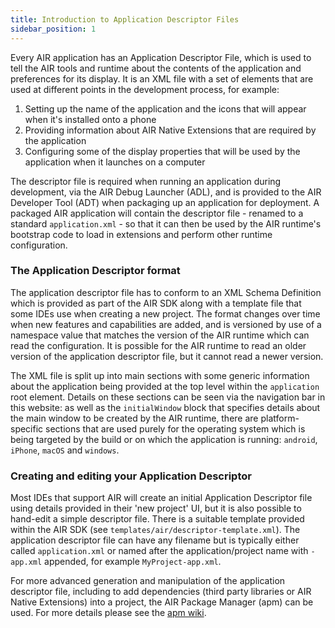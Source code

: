 ```yaml
---
title: Introduction to Application Descriptor Files
sidebar_position: 1
---
```


Every AIR application has an Application Descriptor File, which is used to tell the AIR tools and runtime about the contents of the application and preferences for its display.
It is an XML file with a set of elements that are used at different points in the development process, for example:

1. Setting up the name of the application and the icons that will appear when it's installed onto a phone
2. Providing information about AIR Native Extensions that are required by the application
3. Configuring some of the display properties that will be used by the application when it launches on a computer

The descriptor file is required when running an application during development, via the AIR Debug Launcher (ADL), and is provided to the AIR Developer Tool (ADT) when packaging up an application for deployment.
A packaged AIR application will contain the descriptor file - renamed to a standard `application.xml` - so that it can then be used by the AIR runtime's bootstrap code to load in extensions and perform other runtime configuration.

### The Application Descriptor format

The application descriptor file has to conform to an XML Schema Definition which is provided as part of the AIR SDK along with a template file that some IDEs use when creating a new project.
The format changes over time when new features and capabilities are added, and is versioned by use of a namespace value that matches the version of the AIR runtime which can read the configuration.
It is possible for the AIR runtime to read an older version of the application descriptor file, but it cannot read a newer version.

The XML file is split up into main sections with some generic information about the application being provided at the top level within the `application` root element. Details on these sections can be
seen via the navigation bar in this website: as well as the `initialWindow` block that specifies details about the main window to be created by the AIR runtime, there are platform-specific sections that
are used purely for the operating system which is being targeted by the build or on which the application is running: `android`, `iPhone`, `macOS` and `windows`.

### Creating and editing your Application Descriptor

Most IDEs that support AIR will create an initial Application Descriptor file using details provided in their 'new project' UI, but it is also possible to hand-edit a simple descriptor file.
There is a suitable template provided within the AIR SDK (see `templates/air/descriptor-template.xml`). The application descriptor file can have any filename but is typically either called `application.xml`
or named after the application/project name with `-app.xml` appended, for example `MyProject-app.xml`.

For more advanced generation and manipulation of the application descriptor file, including to add dependencies (third party libraries or AIR Native Extensions) into a project, the
AIR Package Manager (apm) can be used. For more details please see the [apm wiki](https://github.com/airsdk/apm/wiki).
